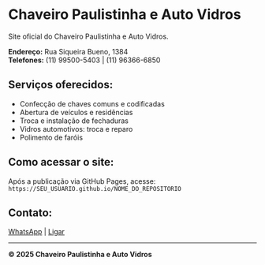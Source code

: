 # Chaveiro Paulistinha e Auto Vidros

Site oficial do Chaveiro Paulistinha e Auto Vidros.

**Endereço:** Rua Siqueira Bueno, 1384  
**Telefones:** (11) 99500-5403 | (11) 96366-6850  

## Serviços oferecidos:
- Confecção de chaves comuns e codificadas
- Abertura de veículos e residências
- Troca e instalação de fechaduras
- Vidros automotivos: troca e reparo
- Polimento de faróis

## Como acessar o site:
Após a publicação via GitHub Pages, acesse:  
`https://SEU_USUARIO.github.io/NOME_DO_REPOSITORIO`

## Contato:
[WhatsApp](https://wa.me/5511995005403) | [Ligar](tel:+5511995005403)

---

**© 2025 Chaveiro Paulistinha e Auto Vidros**
